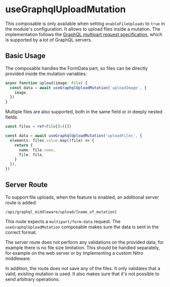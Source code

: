 # useGraphqlUploadMutation

This composable is only available when setting `enableFileUploads` to `true` in
the module's configuration. It allows to upload files inside a mutation. The
implementation follows the
[GraphQL multipart request specification](https://github.com/jaydenseric/graphql-multipart-request-spec),
which is supported by a lot of GraphQL servers.

## Basic Usage

The composable handles the FormData part, so files can be directly provided
inside the mutation variables:

```typescript
async function upload(image: File) {
  const data = await useGraphqlUploadMutation('uploadImage', {
    image,
  })
}
```

Multiple files are also supported, both in the same field or in deeply nested
fields:

```typescript
const files = ref<File[]>([])

const data = await useGraphqlUploadMutation('uploadFiles', {
  elements: files.value.map((file) => {
    return {
      name: file.name,
      file: file,
    }
  }),
})
```

## Server Route

To support file uploads, when the feature is enabled, an additional server route
is added:

```
/api/graphql_middleware/upload/[name_of_mutation]
```

This route expects a `multipart/form-data` request. The
`useGraphqlUploadMutation` composable makes sure the data is sent in the correct
format.

The server route does not perform any validations on the provided data, for
example there is no file size limitation. This should be handled separately, for
example on the web server or by implementing a custom Nitro middleware.

In addition, the route does not save any of the files. It only validates that a
valid, existing mutation is used. It also makes sure that it's not possible to
send arbitrary operations.
